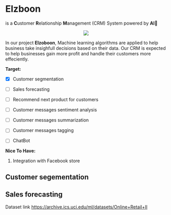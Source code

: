 # Elzboon 

is a **C**ustomer **R**elationship **M**anagement (CRM) System powered by **AI**🤖
<div align="center"> <img src="https://i.ibb.co/fvm1cGV/ElzobV2.png"/></div>

In our project **Elzoboon**, Machine learning algorithms are applied to help business take insighfull decisions based on their data. Our CRM is expected to help businesses gain more profit and handle their customers more effeciently. 

**Target:**
- [x] Customer segmentation 
- [ ] Sales forecasting
- [ ] Recommend next product for customers
- [ ] Customer messages sentiment analysis
- [ ] Customer messages summarization
- [ ] Customer messages tagging
- [ ] ChatBot


**Nice To Have:**
1. Integration with Facebook store

## Customer segementation 

## Sales forecasting 



Dataset link https://archive.ics.uci.edu/ml/datasets/Online+Retail+II

